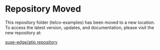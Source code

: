 # Repository Moved

This repository folder (telco-examples) has been moved to a new location. To access the latest version, updates, and documentation, please visit the new repository at:

[suse-edge/atip repository](https://github.com/suse-edge/atip)
